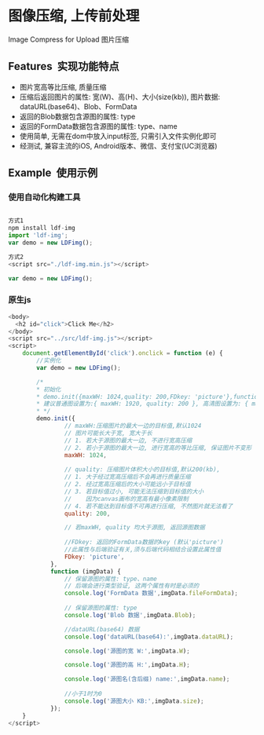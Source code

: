 # 图像压缩, 上传前处理
  Image Compress for Upload 图片压缩

## Features  实现功能特点

- 图片宽高等比压缩, 质量压缩
- 压缩后返回图片的属性: 宽(W)、高(H)、大小(size(kb)), 图片数据: dataURL(base64)、Blob、FormData
- 返回的Blob数据包含源图的属性: type
- 返回的FormData数据包含源图的属性: type、name
- 使用简单, 无需在dom中放入input标签, 只需引入文件实例化即可
- 经测试, 兼容主流的iOS, Android版本、微信、支付宝(UC浏览器)

## Example  使用示例
### 使用自动化构建工具
```javascript

方式1 
npm install ldf-img
import 'ldf-img';
var demo = new LDFimg();

方式2
<script src="./ldf-img.min.js"></script>

var demo = new LDFimg();
```

### 原生js
```javascript
<body>
  <h2 id="click">Click Me</h2>
</body>
<script src="../src/ldf-img.js"></script>
<script>
    document.getElementById('click').onclick = function (e) {
        //实例化
        var demo = new LDFimg();

        /*
        * 初始化
        * demo.init({maxWH: 1024,quality: 200,FDkey: 'picture'},function(imgData){...})
        * 建议普通图设置为:{ maxWH: 1920, quality: 200 }, 高清图设置为: { maxWH: 3000, quality: 480 }
        * */
        demo.init({
                // maxWH:压缩图片的最大一边的目标值,默认1024
                // 图片可能长大于宽, 宽大于长
                // 1. 若大于源图的最大一边, 不进行宽高压缩
                // 2. 若小于源图的最大一边, 进行宽高的等比压缩, 保证图片不变形
                maxWH: 1024,
          
                // quality: 压缩图片体积大小的目标值,默认200(kb),
                // 1. 大于经过宽高压缩后不会再进行质量压缩
                // 2. 经过宽高压缩后的大小可能远小于目标值
                // 3. 若目标值过小, 可能无法压缩到目标值的大小
                //    因为canvas画布的宽高有最小像素限制
                // 4. 若不能达到目标值不可再进行压缩, 不然图片就无法看了
                quality: 200,

                // 若maxWH, quality 均大于源图, 返回源图数据
          
                //FDkey: 返回的FormData数据的key (默认'picture')
                //此属性与后端验证有关,须与后端代码相结合设置此属性值
                FDkey: 'picture',
            },
            function (imgData) {
                // 保留源图的属性: type、name
                // 后端会进行类型验证, 这两个属性有时是必须的
                console.log('FormData 数据',imgData.fileFormData);
              
                // 保留源图的属性: type
                console.log('Blob 数据',imgData.Blob);

                //dataURL(base64) 数据
                console.log('dataURL(base64):',imgData.dataURL);

                console.log('源图的宽 W:',imgData.W);

                console.log('源图的高 H:',imgData.H);

                console.log('源图名(含后缀) name:',imgData.name);
              
                //小于1时为0
                console.log('源图大小 KB:',imgData.size);
            });
    }
</script>
```

